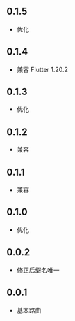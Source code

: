 ## 0.1.5

* 优化

## 0.1.4

* 兼容 Flutter 1.20.2

## 0.1.3

* 优化

## 0.1.2

* 兼容

## 0.1.1

* 兼容

## 0.1.0

* 优化

## 0.0.2

* 修正后缀名唯一

## 0.0.1

* 基本路由
